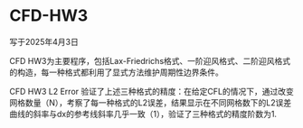 # CFD-HW3

写于2025年4月3日

CFD HW3为主要程序，包括Lax-Friedrichs格式、一阶迎风格式、二阶迎风格式的构造，每一种格式都利用了显式方法维护周期性边界条件。

CFD HW3 L2 Error 验证了上述三种格式的精度：在给定CFL的情况下，通过改变网格数量（N），考察了每一种格式的L2误差，结果显示在不同网格数下的L2误差曲线的斜率与dx的参考线斜率几乎一致（1），验证了三种格式的精度阶数为1.
